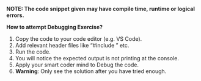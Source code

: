 **NOTE: The code snippet given may have compile time, runtime or logical errors.**

**How to attempt Debugging Exercise?**

1. Copy the code to your code editor (e.g. VS Code).
2. Add relevant header files like “#include <iostream>” etc.
3. Run the code.
4. You will notice the expected output is not printing at the console.
5. Apply your smart coder mind to Debug the code.
6. **Warning**: Only see the solution after you have tried enough.